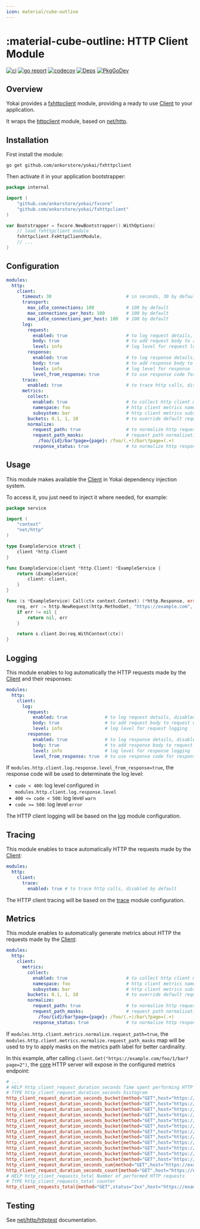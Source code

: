 ```yaml
---
icon: material/cube-outline
---
```


# :material-cube-outline: HTTP Client Module

[![ci](https://github.com/ankorstore/yokai/actions/workflows/fxhttpclient-ci.yml/badge.svg)](https://github.com/ankorstore/yokai/actions/workflows/fxhttpclient-ci.yml)
[![go report](https://goreportcard.com/badge/github.com/ankorstore/yokai/fxhttpclient)](https://goreportcard.com/report/github.com/ankorstore/yokai/fxhttpclient)
[![codecov](https://codecov.io/gh/ankorstore/yokai/graph/badge.svg?token=ghUBlFsjhR&flag=fxhttpclient)](https://app.codecov.io/gh/ankorstore/yokai/tree/main/fxhttpclient)
[![Deps](https://img.shields.io/badge/osi-deps-blue)](https://deps.dev/go/github.com%2Fankorstore%2Fyokai%2Ffxhttpclient)
[![PkgGoDev](https://pkg.go.dev/badge/github.com/ankorstore/yokai/fxhttpclient)](https://pkg.go.dev/github.com/ankorstore/yokai/fxhttpclient)

## Overview

Yokai provides a [fxhttpclient](https://github.com/ankorstore/yokai/tree/main/fxhttpclient) module, providing a ready to use [Client](https://pkg.go.dev/net/http#Client) to your application.

It wraps the [httpclient](https://github.com/ankorstore/yokai/tree/main/httpclient) module, based on [net/http](https://pkg.go.dev/net/http).

## Installation

First install the module:

```shell
go get github.com/ankorstore/yokai/fxhttpclient
```

Then activate it in your application bootstrapper:

```go title="internal/bootstrap.go"
package internal

import (
	"github.com/ankorstore/yokai/fxcore"
	"github.com/ankorstore/yokai/fxhttpclient"
)

var Bootstrapper = fxcore.NewBootstrapper().WithOptions(
	// load fxhttpclient module
	fxhttpclient.FxHttpClientModule,
	// ...
)
```

## Configuration

```yaml title="configs/config.yaml"
modules:
  http:
    client:
      timeout: 30                            # in seconds, 30 by default
      transport:
        max_idle_connections: 100            # 100 by default
        max_connections_per_host: 100        # 100 by default
        max_idle_connections_per_host: 100   # 100 by default
      log:
        request:
          enabled: true                      # to log request details, disabled by default
          body: true                         # to add request body to request details, disabled by default
          level: info                        # log level for request logging
        response:
          enabled: true                      # to log response details, disabled by default
          body: true                         # to add response body to request details, disabled by default
          level: info                        # log level for response logging
          level_from_response: true          # to use response code for response logging
      trace:
        enabled: true                        # to trace http calls, disabled by default
      metrics:
        collect:
          enabled: true                      # to collect http client metrics
          namespace: foo                     # http client metrics namespace (empty by default)
          subsystem: bar                     # http client metrics subsystem (empty by default)
        buckets: 0.1, 1, 10                  # to override default request duration buckets
        normalize:
          request_path: true                 # to normalize http request path, disabled by default
          request_path_masks:                # request path normalization masks (key: mask to apply, value: regex to match), empty by default
            /foo/{id}/bar?page={page}: /foo/(.+)/bar\?page=(.+)
          response_status: true              # to normalize http response status code (2xx, 3xx, ...), disabled by default
```

## Usage

This module makes available the [Client](https://pkg.go.dev/net/http#Client) in
Yokai dependency injection system.

To access it, you just need to inject it where needed, for example:

```go title="internal/service/example.go"
package service

import (
	"context"
	"net/http"
)

type ExampleService struct {
	client *http.Client
}

func ExampleService(client *http.Client) *ExampleService {
	return &ExampleService{
		client: client,
	}
}

func (s *ExampleService) Call(ctx context.Context) (*http.Response, error) {
	req, err := http.NewRequest(http.MethodGet, "https://example.com", nil)
	if err != nil {
		return nil, err
	}

	return s.client.Do(req.WithContext(ctx))
}
```

## Logging

This module enables to log automatically the HTTP requests made by the [Client](https://pkg.go.dev/net/http#Client) and their responses:

```yaml title="configs/config.yaml"
modules:
  http:
    client:
      log:
        request:
          enabled: true              # to log request details, disabled by default
          body: true                 # to add request body to request details, disabled by default
          level: info                # log level for request logging
        response:
          enabled: true              # to log response details, disabled by default
          body: true                 # to add response body to request details, disabled by default
          level: info                # log level for response logging
          level_from_response: true  # to use response code for response logging
```

If `modules.http.client.log.response.level_from_response=true`, the response code will be used to determinate the log level:

- `code < 400`: log level configured in `modules.http.client.log.response.level`
- `400 <= code < 500`: log level `warn`
- `code >= 500`: log level `error`

The HTTP client logging will be based on the [log](fxlog.md) module configuration.

## Tracing

This module enables to trace automatically HTTP the requests made by the [Client](https://pkg.go.dev/net/http#Client):

```yaml title="configs/config.yaml"
modules:
  http:
    client:
      trace:
      	enabled: true # to trace http calls, disabled by default
```

The HTTP client tracing will be based on the [trace](fxtrace.md) module configuration.

## Metrics

This module enables to automatically generate metrics about HTTP the requests made by the [Client](https://pkg.go.dev/net/http#Client):

```yaml title="configs/config.yaml"
modules:
  http:
    client:
      metrics:
        collect:
          enabled: true                      # to collect http client metrics
          namespace: foo                     # http client metrics namespace (empty by default)
          subsystem: bar                     # http client metrics subsystem (empty by default)
        buckets: 0.1, 1, 10                  # to override default request duration buckets
        normalize:
          request_path: true                 # to normalize http request path, disabled by default
          request_path_masks:                # request path normalization masks (key: mask to apply, value: regex to match), empty by default
            /foo/{id}/bar?page={page}: /foo/(.+)/bar\?page=(.+)
          response_status: true              # to normalize http response status code (2xx, 3xx, ...), disabled by default
```

If `modules.http.client.metrics.normalize.request_path=true`, the `modules.http.client.metrics.normalize.request_path_masks` map will be used to try to apply masks on the metrics path label for better cardinality.


In this example, after calling `client.Get("https://example.com/foo/1/bar?page=2")`, the [core](fxcore.md) HTTP server will expose in the configured metrics endpoint:

```makefile title="[GET] /metrics"
# ...
# HELP http_client_request_duration_seconds Time spent performing HTTP requests
# TYPE http_client_request_duration_seconds histogram
http_client_request_duration_seconds_bucket{method="GET",host="https://example.com",path="/foo/{id}/bar?page={page}",le="0.005"} 1
http_client_request_duration_seconds_bucket{method="GET",host="https://example.com",path="/foo/{id}/bar?page={page}",le="0.01"} 1
http_client_request_duration_seconds_bucket{method="GET",host="https://example.com",path="/foo/{id}/bar?page={page}",le="0.025"} 1
http_client_request_duration_seconds_bucket{method="GET",host="https://example.com",path="/foo/{id}/bar?page={page}",le="0.05"} 1
http_client_request_duration_seconds_bucket{method="GET",host="https://example.com",path="/foo/{id}/bar?page={page}",le="0.1"} 1
http_client_request_duration_seconds_bucket{method="GET",host="https://example.com",path="/foo/{id}/bar?page={page}",le="0.25"} 1
http_client_request_duration_seconds_bucket{method="GET",host="https://example.com",path="/foo/{id}/bar?page={page}",le="0.5"} 1
http_client_request_duration_seconds_bucket{method="GET",host="https://example.com",path="/foo/{id}/bar?page={page}",le="1"} 1
http_client_request_duration_seconds_bucket{method="GET",host="https://example.com",path="/foo/{id}/bar?page={page}",le="2.5"} 1
http_client_request_duration_seconds_bucket{method="GET",host="https://example.com",path="/foo/{id}/bar?page={page}",le="5"} 1
http_client_request_duration_seconds_bucket{method="GET",host="https://example.com",path="/foo/{id}/bar?page={page}",le="10"} 1
http_client_request_duration_seconds_bucket{method="GET",host="https://example.com",path="/foo/{id}/bar?page={page}",le="+Inf"} 1
http_client_request_duration_seconds_sum{method="GET",host="https://example.com",path="/foo/{id}/bar?page={page}"} 0.00064455
http_client_request_duration_seconds_count{method="GET",host="https://example.com",path="/foo/{id}/bar?page={page}"} 1
# HELP http_client_requests_total Number of performed HTTP requests
# TYPE http_client_requests_total counter
http_client_requests_total{method="GET",status="2xx",host="https://example.com",path="/foo/{id}/bar?page={page}"} 1
```

## Testing

See [net/http/httptest](https://pkg.go.dev/net/http/httptest) documentation.